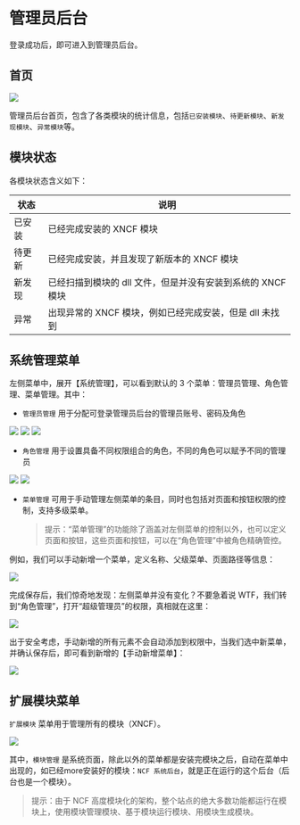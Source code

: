 # 管理员后台

登录成功后，即可进入到管理员后台。

## 首页

<img src="./images/admin-background-01-homepage.png" />

管理员后台首页，包含了各类模块的统计信息，包括`已安装模块`、`待更新模块`、`新发现模块`、`异常模块`等。

## 模块状态

各模块状态含义如下：

状态    |     说明
--------|-----------
已安装  |  已经完成安装的 XNCF 模块
待更新  |  已经完成安装，并且发现了新版本的 XNCF 模块
新发现  |  已经扫描到模块的 dll 文件，但是并没有安装到系统的 XNCF 模块
异常    |  出现异常的 XNCF 模块，例如已经完成安装，但是 dll 未找到

## 系统管理菜单

左侧菜单中，展开【系统管理】，可以看到默认的 3 个菜单：管理员管理、角色管理、菜单管理。其中：

- `管理员管理` 用于分配可登录管理员后台的管理员账号、密码及角色

<img src="./images/admin-background-02-admin-manage.png" />

<img src="./images/admin-background-03-admin-manage.png" />

<img src="./images/admin-background-04-admin-manage.png" />


- `角色管理` 用于设置具备不同权限组合的角色，不同的角色可以赋予不同的管理员

<img src="./images/admin-background-05-admin-role.png" />

<img src="./images/admin-background-06-admin-role.png" />


- `菜单管理` 可用于手动管理左侧菜单的条目，同时也包括对页面和按钮权限的控制，支持多级菜单。
    > 提示：“菜单管理”的功能除了涵盖对左侧菜单的控制以外，也可以定义页面和按钮，这些页面和按钮，可以在“角色管理”中被角色精确管控。

例如，我们可以手动新增一个菜单，定义名称、父级菜单、页面路径等信息：

<img src="./images/admin-background-07-admin-menu.png" />

完成保存后，我们惊奇地发现：左侧菜单并没有变化？不要急着说 WTF，我们转到“角色管理”，打开“超级管理员”的权限，真相就在这里：

<img src="./images/admin-background-08-admin-menu.png" />

出于安全考虑，手动新增的所有元素不会自动添加到权限中，当我们选中新菜单，并确认保存后，即可看到新增的【手动新增菜单】：

<img src="./images/admin-background-09-admin-menu.png" />


## 扩展模块菜单

`扩展模块` 菜单用于管理所有的模块（XNCF）。

<img src="./images/admin-background-09-ex-module.png" />

其中，`模块管理` 是系统页面，除此以外的菜单都是安装完模块之后，自动在菜单中出现的，如已经more安装好的模块：`NCF 系统后台`，就是正在运行的这个后台（后台也是一个模块）。

> 提示：由于 NCF 高度模块化的架构，整个站点的绝大多数功能都运行在模块上，使用模块管理模块、基于模块运行模块、用模块生成模块。
